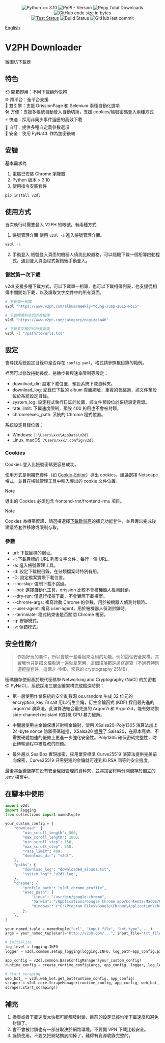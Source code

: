 <div align="center">

![Python >= 3.10](https://img.shields.io/badge/python->=3.10-red.svg?style=for-the-badge)
![PyPI - Version](https://img.shields.io/pypi/v/v2dl?style=for-the-badge)
![Pepy Total Downloads](https://img.shields.io/pepy/dt/v2dl?style=for-the-badge&color=027ec7)
![GitHub code size in bytes](https://img.shields.io/github/languages/code-size/ZhenShuo2021/V2PH-Downloader?style=for-the-badge)  
[![Test Status](https://img.shields.io/github/actions/workflow/status/ZhenShuo2021/V2PH-Downloader/python-publish.yml?label=Tests&style=for-the-badge)](https://github.com/yt-dlp/yt-dlp/actions)
![Build Status](https://img.shields.io/github/actions/workflow/status/ZhenShuo2021/V2PH-Downloader/tests.yml?label=Build&style=for-the-badge)
![GitHub last commit](https://img.shields.io/github/last-commit/ZhenShuo2021/V2PH-Downloader?labelColor=555555&style=for-the-badge&color=027ec7)

</div>

[English](https://github.com/ZhenShuo2021/V2PH-Downloader/blob/main/README.en.md)

# V2PH Downloader
微圖坊下載器


## 特色
📦 開箱即用：不用下載額外依賴   
🌐 跨平台：全平台支援    
🔄 雙引擎：支援 DrissionPage 和 Selenium 兩種自動化選項   
🛠️ 方便：支援多帳號自動登入自動切換，支援 cookies/帳號密碼登入兩種方式   
⚡️ 快速：採用非同步事件迴圈的高效下載    
🧩 自訂：提供多種自定義參數選項   
🔑 安全：使用 PyNaCL 作為加密後端   


## 安裝
基本需求為

1. 電腦已安裝 Chrome 瀏覽器
2. Python 版本 > 3.10
3. 使用指令安裝套件

```sh
pip install v2dl
```

## 使用方式
首次執行時需要登入 V2PH 的帳號，有兩種方式

1. 帳號管理介面
使用 `v2dl -a` 進入帳號管理介面。
```sh
v2dl -a
```

2. 手動登入
帳號登入頁面的機器人偵測比較嚴格，可以隨機下載一個相簿啟動程式，遇到登入頁面程式報錯後手動登入。


### 嘗試第一次下載
v2dl 支援多種下載方式，可以下載單一相簿，也可以下載相簿列表，也支援從相簿中間開始下載，以及讀取文字文件中的所有頁面。

```sh
# 下載單一相簿
v2dl "https://www.v2ph.com/album/Weekly-Young-Jump-2015-No15"

# 下載相簿列表的所有相簿
v2dl "https://www.v2ph.com/category/nogizaka46"

# 下載文字檔中的所有頁面
v2dl -i "/path/to/urls.txt"
```

## 設定
會尋找系統設定目錄中是否存在 `config.yaml`，格式請參照根目錄的範例。

裡面可以修改捲動長度、捲動步長與速率限制等設定：

- download_dir: 設定下載位置，預設系統下載資料夾。
- download_log: 紀錄已下載的 album 頁面網址，重複的會跳過，該文件預設位於系統設定目錄。
- system_log: 設定程式執行日誌的位置，該文件預設位於系統設定目錄。
- rate_limit: 下載速度限制，預設 400 夠用也不會被封鎖。
- chrome/exec_path: 系統的 Chrome 程式位置。

系統設定目錄位置：
- Windows: `C:\Users\xxx\AppData\v2dl`
- Linux, macOS: `/Users/xxx/.config/v2dl`

### Cookies
Cookies 登入比帳號密碼更容易成功。

使用方式是用擴充套件（如 [Cookie-Editor](https://chromewebstore.google.com/detail/cookie-editor/hlkenndednhfkekhgcdicdfddnkalmdm)）導出 cookies，建議選擇 Netscape 格式，並且在帳號管理工具中輸入導出的 cookie 文件位置。

> [!NOTE]   
> 導出的 Cookies 必須包含 frontend-rmt/frontend-rmu 項目。

> [!NOTE]   
> Cookies 為機密資訊，請選擇選擇[下載數量高](https://news.cnyes.com/news/id/5584471)的擴充功能套件，並且導出完成後建議將套件移除或限制存取。   

### 參數
- url: 下載目標的網址。
- -i: 下載目標的 URL 列表文字文件，每行一個 URL。
- -a: 進入帳號管理工具。
- -d: 設定下載根目錄，在分類檔案時特別有用。
- -D: 設定檔案實際下載位置。
- --no-skip: 強制下載不跳過。
- --bot: 選擇自動化工具，drission 比較不會被機器人檢測封鎖。
- --dry-run: 僅進行模擬下載，不會實際下載檔案。
- --chrome-args: 複寫啟動 Chrome 的參數，用於被機器人偵測封鎖時。
- --user-agent: 複寫 user-agent，用於被機器人偵測封鎖時。
- --terminate: 程式結束後是否關閉 Chrome 視窗。
- -q: 安靜模式。
- -v: 偵錯模式。

## 安全性簡介

> 作為好玩的套件，所以會放一些看起來沒用的功能，例如這個安全架構。其實我也只是把文檔看過一遍就拿來用，這個段落都是邊寫邊查（不過有特別選輕量套件，這個才 4MB，常見的 cryptography 25MB）。

密碼儲存使用基於現代密碼學 Networking and Cryptography (NaCl) 的加密套件 PyNaCL，系統採用三層金鑰架構完成縱深防禦：

- 第一層使用作業系統的安全亂數源 os.urandom 生成 32 位元的 encryption_key 和 salt 用以衍生金鑰，衍生金鑰函式 (KDF) 採用最先進的 argon2id 演算法，此演算法結合最先進的 Argon2i 和 Argon2d，能有效防禦 side-channel resistant 和對抗 GPU 暴力破解。

- 中間層使用主金鑰保護非對稱金鑰對，使用 XSalsa20-Poly1305 演算法加上 24-byte nonce 防禦密碼碰撞，XSalsa20 [擴展](https://meebox.io/docs/guide/encryption.html)了 Salsa20，在原本高效、不需要硬體加速的優勢上更進一步強化安全性。Poly1305 確保密碼完整性，防止傳輸過程中被篡改的問題。

- 最外層以 SealBox 實現加密，採用業界標準 Curve25519 演算法提供完美前向保密，Curve25519 只需更短的金鑰就可達到和 RSA 同等的安全強度。

最後將金鑰儲存在設有安全權限管理的資料夾，並將加密材料分開儲存於獨立的 .env 檔案中。

## 在腳本中使用

```py
import v2dl
import logging
from collections import namedtuple

your_custom_config = {
    "download": {
        "min_scroll_length": 500,
        "max_scroll_length": 1000,
        "min_scroll_step": 150,
        "max_scroll_step": 250,
        "rate_limit": 400,
        "download_dir": "v2dl",
    },
    "paths": {
        "download_log": "downloaded_albums.txt",
        "system_log": "v2dl.log",
    },
    "chrome": {
        "profile_path": "v2dl_chrome_profile",
        "exec_path": {
            "Linux": "/usr/bin/google-chrome",
            "Darwin": "/Applications/Google Chrome.app/Contents/MacOS/Google Chrome",
            "Windows": r"C:\Program Files\Google\Chrome\Application\chrome.exe",
        },
    },
}

your_named_tuple = namedtuple("url", "input_file", "bot_type", ...)
args = your_named_tuple(url="http://v2ph.com/...", input_file="txt_file", bot_type="drission", ...)

# Initialize
log_level = logging.INFO
logger = v2dl.common.setup_logging(logging.INFO, log_path=app_config.paths.system_log)

app_config = v2dl.common.BaseConfigManager(your_custom_config)
runtime_config = create_runtime_config(args, app_config, logger, log_level)

# Start scraping
web_bot_ = v2dl.web_bot.get_bot(runtime_config, app_config)
scraper = v2dl.core.ScrapeManager(runtime_config, app_config, web_bot_)
scraper.start_scraping()
```

## 補充
1. 換頁或者下載速度太快都可能觸發封鎖，目前的設定已經均衡下載速度和避免封鎖了。
2. 會不會被封鎖也有一部分取決於網路環境，不要開 VPN 下載比較安全。
3. 謹慎使用，不要又把網站搞到關掉了，難得有資源收錄完整的。
